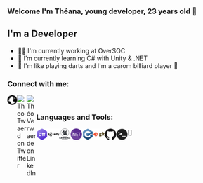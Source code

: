 ### Welcome I'm Théana, young developer, 23 years old 👋

## I'm a Developer
- 🧑‍💻 I'm currently working at OverSOC
- 🌱 I’m currently learning C# with Unity & .NET
- 🎯 I'm like playing darts and I'm a carom billiard player 🎱

### Connect with me:

[<img align="left" alt="www.theoverwaerde.fr" width="22px" src="https://raw.githubusercontent.com/iconic/open-iconic/master/svg/globe.svg">][website]
[<img align="left" alt="TheoTwaerd on Twitter" width="22px" src="https://cdn.jsdelivr.net/npm/simple-icons@v3/icons/twitter.svg">][twitter]
[<img align="left" alt="Théo Verwaerde on LinkedIn" width="22px" src="https://cdn.jsdelivr.net/npm/simple-icons@v3/icons/linkedin.svg">][linkedin]

<br>

### Languages and Tools:

[<img align="left" alt="CSharp" width="26px" src="https://raw.githubusercontent.com/github/explore/80688e429a7d4ef2fca1e82350fe8e3517d3494d/topics/csharp/csharp.png">][website]
[<img align="left" alt="Unity" width="26px" src="https://raw.githubusercontent.com/github/explore/80688e429a7d4ef2fca1e82350fe8e3517d3494d/topics/unity/unity.png">][website]
[<img align="left" alt="Unreal Engine" width="26px" src="https://raw.githubusercontent.com/github/explore/80688e429a7d4ef2fca1e82350fe8e3517d3494d/topics/unreal-engine/unreal-engine.png">]
[<img align="left" alt=".NET" width="26px" src="https://raw.githubusercontent.com/github/explore/93d8a67084f94b2a444e510199a6e7622e5b09a3/topics/dotnet/dotnet.png">][website]
[<img align="left" alt="CPP" width="26px" src="https://raw.githubusercontent.com/github/explore/180320cffc25f4ed1bbdfd33d4db3a66eeeeb358/topics/cpp/cpp.png">][website]
[<img align="left" alt="Git" width="26px" src="https://raw.githubusercontent.com/github/explore/80688e429a7d4ef2fca1e82350fe8e3517d3494d/topics/git/git.png">][website]
[<img align="left" alt="GitHub" width="26px" src="https://raw.githubusercontent.com/github/explore/78df643247d429f6cc873026c0622819ad797942/topics/github/github.png">][website]
[<img align="left" alt="Terminal" width="26px" src="https://raw.githubusercontent.com/github/explore/80688e429a7d4ef2fca1e82350fe8e3517d3494d/topics/terminal/terminal.png">][website]

[website]: https://www.theoverwaerde.fr
[twitter]: https://twitter.com/TheoTwaerd
[linkedin]: https://www.linkedin.com/in/theoverwaerde/
